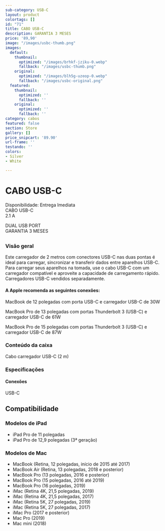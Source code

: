 ```yaml
---
sub-category: USB-C
layout: product
colortags: []
id: "71"
title: CABO USB-C
description: GARANTIA 3 MESES
price: '89,90'
image: "/images/usbc-thumb.png"
images:
  default:
    thumbnail:
      optimized: "/images/brhkf-jziku-0.webp"
      fallback: "/images/usbc-thumb.png"
    original:
      optimized: "/images/blh5g-uzeop-0.webp"
      fallback: "/images/usbc-original.png"
  featured:
    thumbnail:
      optimized: ''
      fallback: ''
    original:
      optimized: ''
      fallback: ''
category: cabos
featured: false
section: Store
gallery: []
price_snipcart: '89.90'
url-frame: ''
testando: ''
colors:
- Silver
- White

---
```

# CABO USB-C

Disponibilidade: Entrega Imediata  
CABO USB-C  
2\.1 A

DUAL USB PORT  
GARANTIA 3 MESES

## 

### Visão geral

Este carregador de 2 metros com conectores USB-C nas duas pontas é ideal para carregar, sincronizar e transferir dados entre aparelhos USB-C. Para carregar seus aparelhos na tomada, use o cabo USB-C com um carregador compatível e aproveite a capacidade de carregamento rápido. Carregadores USB-C vendidos separadamente.

#### A Apple recomenda as seguintes conexões:

MacBook de 12 polegadas com porta USB-C e carregador USB-C de 30W

MacBook Pro de 13 polegadas com portas Thunderbolt 3 (USB-C) e carregador USB-C de 61W

MacBook Pro de 15 polegadas com portas Thunderbolt 3 (USB-C) e carregador USB-C de 87W

### Conteúdo da caixa

Cabo carregador USB-C (2 m)

### Especificações

#### Conexões

USB-C

## Compatibilidade

### Modelos de iPad

* iPad Pro de 11 polegadas
* iPad Pro de 12,9 polegadas (3ª geração)

### Modelos de Mac

* MacBook (Retina, 12 polegadas, início de 2015 até 2017)
* MacBook Air (Retina, 13 polegadas, 2018 e posterior)
* MacBook Pro (13 polegadas, 2016 e posterior)
* MacBook Pro (15 polegadas, 2016 até 2019)
* MacBook Pro (16 polegadas, 2019)
* iMac (Retina 4K, 21,5 polegadas, 2019)
* iMac (Retina 4K, 21,5 polegadas, 2017)
* iMac (Retina 5K, 27 polegadas, 2019)
* iMac (Retina 5K, 27 polegadas, 2017)
* iMac Pro (2017 e posterior)
* Mac Pro (2019)
* Mac mini (2018)
